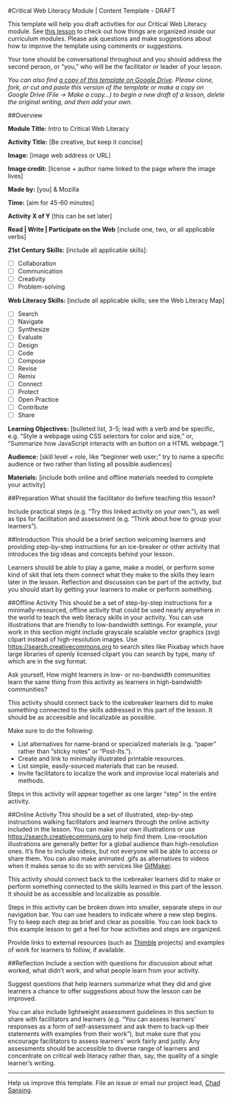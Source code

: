 #Critical Web Literacy Module | Content Template - DRAFT

This template will help you draft activities for our Critical Web Literacy module. See [this lesson](http://chadsansing.github.io/curriculum-testing/intermediate-web-lit-two/session01-buttons-and-alerts.html#overview0) to check out how things are organized inside our curriculum modules. Please ask questions and make suggestions about how to improve the template using comments or suggestions.

Your tone should be conversational throughout and you should address the second person, or “you,” who will be the facilitator or leader of your lesson.

*You can also find [a copy of this template on Google Drive](https://docs.google.com/document/d/1rr3MDOcfigcidn33LlGIN_rZg2gGyaQonPWxHfPBbMM/edit#). Please clone, fork, or cut and paste this version of the template or make a copy on Google Drive (File → Make a copy…) to begin a new draft of a lesson, delete the original writing, and then add your own.*

##Overview

**Module Title:** Intro to Critical Web Literacy

**Activity Title:** [Be creative, but keep it concise]

**Image:** [image web address or URL]

**Image credit:** [license + author name linked to the page where the image lives]

**Made by:** [you] & Mozilla

**Time:** [aim for 45-60 minutes]

**Activity X of Y** [this can be set later]

**Read | Write | Participate on the Web** [include one, two, or all applicable verbs]

**21st Century Skills:** [include all applicable skills]:
- [ ] Collaboration
- [ ] Communication
- [ ] Creativity
- [ ] Problem-solving

**Web Literacy Skills:** [include all applicable skills; see the Web Literacy Map]
- [ ] Search
- [ ] Navigate
- [ ] Synthesize
- [ ] Evaluate
- [ ] Design
- [ ] Code
- [ ] Compose
- [ ] Revise
- [ ] Remix
- [ ] Connect
- [ ] Protect
- [ ] Open Practice
- [ ] Contribute
- [ ] Share

**Learning Objectives:** [bulleted list, 3-5; lead with a verb and be specific, e.g. “Style a webpage using CSS selectors for color and size,” or, “Summarize how JavaScript interacts with an button on a HTML webpage.”]
 
**Audience:** [skill level + role, like “beginner web user;” try to name a specific audience or two rather than listing all possible audiences]
 
**Materials:** [include both online and offline materials needed to complete your activity]
 
##Preparation
What should the facilitator do before teaching this lesson?

Include practical steps (e.g. “Try this linked activity on your own.”), as well as tips for facilitation and assessment (e.g. “Think about how to group your learners”).


##Introduction
This should be a brief section welcoming learners and providing step-by-step instructions for an ice-breaker or other activity that introduces the big ideas and concepts behind your lesson.

Learners should be able to play a game, make a model, or perform some kind of skit that lets them connect what they make to the skills they learn later in the lesson. Reflection and discussion can be part of the activity, but you should start by getting your learners to make or perform something.


##Offline Activity
This should be a set of step-by-step instructions for a minimally-resourced, offline activity that could be used nearly anywhere in the world to teach the web literacy skills in your activity.  You can use illustrations that are friendly to low-bandwidth settings. For example, your work in this section might include grayscale scalable vector graphics (svg) clipart instead of high-resolution images. Use https://search.creativecommons.org to search sites like Pixabay which have large libraries of openly licensed clipart you can search by type, many of which are in the svg format.

Ask yourself, How might learners in low- or no-bandwidth communities learn the same thing from this activity as learners in high-bandwidth communities?

This activity should connect back to the icebreaker learners did to make something connected to the skills addressed in this part of the lesson. It should be as accessible and localizable as possible.

Make sure to do the following:

- List alternatives for name-brand or specialized materials (e.g. “paper” rather than “sticky notes” or “Post-Its.”).
- Create and link to minimally illustrated printable resources.
- List simple, easily-sourced materials that can be reused.
- Invite facilitators to localize the work and improvise local materials and methods.

Steps in this activity will appear together as one larger “step” in the entire activity.

##Online Activity
This should be a set of illustrated, step-by-step instructions walking facilitators and learners through the online activity included in the lesson. You can make your own illustrations or use https://search.creativecommons.org to help find them. Low-resolution illustrations are generally better for a global audience than high-resolution ones. It’s fine to include videos, but not everyone will be able to access or share them. You can also make animated .gifs as alternatives to videos when it makes sense to do so with services like [GifMaker](http://gifmaker.me/).

This activity should connect back to the icebreaker learners did to make or perform something connected to the skills learned in this part of the lesson. It should be as accessible and localizable as possible.

Steps in this activity can be broken down into smaller, separate steps in our navigation bar. You can use headers to indicate where a new step begins. Try to keep each step as brief and clear as possible. You can look back to this example lesson to get a feel for how activities and steps are organized.

Provide links to external resources (such as [Thimble](https://thimble.mozilla.org) projects) and examples of work for learners to follow, if available.

##Reflection
Include a section with questions for discussion about what worked, what didn’t work, and what people learn from your activity.

Suggest questions that help learners summarize what they did and give learners a chance to offer suggestions about how the lesson can be improved.

You can also include lightweight assessment guidelines in this section to share with facilitators and learners (e.g. “You can assess learners’ responses as a form of self-assessment and ask them to back-up their statements with examples from their work”), but make sure that you encourage facilitators to assess learners’ work fairly and justly. Any assessments should be accessible to diverse range of learners and concentrate on critical web literacy rather than, say, the quality of a single learner’s writing.

---

Help us improve this template. File an issue or email our project lead, [Chad Sansing](mailto:chad@mozillafoundation.org).
